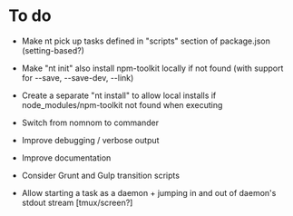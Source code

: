 # To do

* Make nt pick up tasks defined in "scripts" section of package.json (setting-based?)
* Make "nt init" also install npm-toolkit locally if not found (with support for --save, --save-dev, --link)
* Create a separate "nt install" to allow local installs if node_modules/npm-toolkit not found when executing
* Switch from nomnom to commander

* Improve debugging / verbose output
* Improve documentation
* Consider Grunt and Gulp transition scripts
* Allow starting a task as a daemon + jumping in and out of daemon's stdout stream [tmux/screen?]

